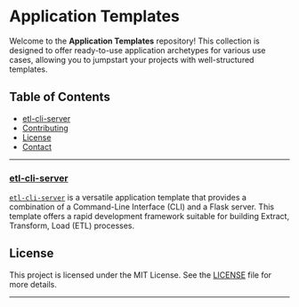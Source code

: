 # Application Templates

Welcome to the **Application Templates** repository! This collection is designed to offer ready-to-use application archetypes for various use cases, allowing you to jumpstart your projects with well-structured templates.

## Table of Contents

- [etl-cli-server](#etl-cli-server)
- [Contributing](#contributing)
- [License](#license)
- [Contact](#contact)

---

### [etl-cli-server](etl-cli-server/README.md)

[`etl-cli-server`](etl-cli-server/README.md) is a versatile application template that provides a combination of a Command-Line Interface (CLI) and a Flask server. This template offers a rapid development framework suitable for building Extract, Transform, Load (ETL) processes.

## License

This project is licensed under the MIT License. See the [LICENSE](LICENSE) file for more details.

---
